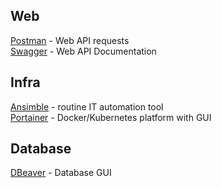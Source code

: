## Web

[Postman](https://www.postman.com/) - Web API requests \
[Swagger](https://swagger.io/) - Web API Documentation

## Infra

[Ansimble]() - routine IT automation tool \
[Portainer](https://www.portainer.io/) - Docker/Kubernetes platform with GUI

## Database

[DBeaver](https://dbeaver.io/) - Database GUI
